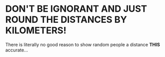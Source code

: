 <!-- Don't blame me for making a meme out of this, please agree with me that this is just stupid... -->
# DON'T BE IGNORANT AND JUST ROUND THE DISTANCES BY KILOMETERS!

There is literally no good reason to show random people a distance **THIS** accurate...